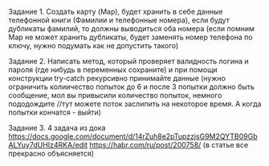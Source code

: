Задание 1.
Создать карту (Map), будет хранить в себе данные телефонной книги (Фамилии и телефонные номера), если будут дубликаты фамилий, то должны выводиться оба номера (если помним Map не может хранить дубликаты, будет заменять номер телефона по ключу, нужно подумать как не допустить такого)

Задание 2.
Написать метод, который проверяет валидность логина и пароля (где нибудь в переменных сохраните) и при помощи конструкции try-catch рекурсивно принимайте данные (нужно ограничить колиичество попыток до 6 и после 3 попытки должно быть сообщение, мол вы привысили количество попыток, немного пододождите //тут можете поток заслипить на некоторое время. А когда попытки кончатся - выйти)

Задание 3.
4 задача из дока
https://docs.google.com/document/d/14rZuh8e2pTupzzjsG9M2QYTB09GbALYuy7dUHIz4RKA/edit
https://habr.com/ru/post/200758/ (в статье все прекрасно объясняется)